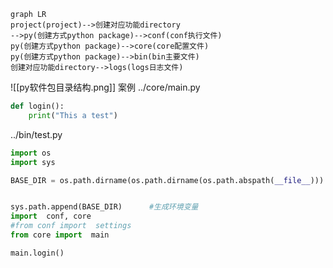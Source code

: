 ```mermaid
graph LR
project(project)-->创建对应功能directory
-->py(创建方式python package)-->conf(conf执行文件)
py(创建方式python package)-->core(core配置文件)
py(创建方式python package)-->bin(bin主要文件)
创建对应功能directory-->logs(logs日志文件)
```
![[py软件包目录结构.png]]
案例
../core/main.py
```python
def login():
    print("This a test")
```
../bin/test.py
```python
import os
import sys

BASE_DIR = os.path.dirname(os.path.dirname(os.path.abspath(__file__)))  #获取上上级路径


sys.path.append(BASE_DIR)      #生成环境变量
import  conf, core
#from conf import  settings
from core import  main

main.login()
```